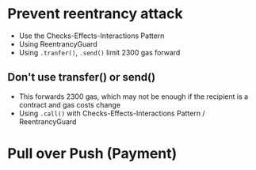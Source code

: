 # Prevent reentrancy attack
- Use the Checks-Effects-Interactions Pattern
- Using ReentrancyGuard
- Using `.tranfer()`, `.send()` limit 2300 gas forward

## Don't use transfer() or send()
- This forwards 2300 gas, which may not be enough if the recipient is a contract and gas costs change
- Using `.call()` with Checks-Effects-Interactions Pattern / ReentrancyGuard

# Pull over Push (Payment)
